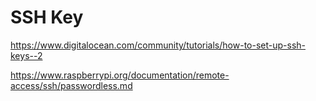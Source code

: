 # SSH Key

https://www.digitalocean.com/community/tutorials/how-to-set-up-ssh-keys--2

https://www.raspberrypi.org/documentation/remote-access/ssh/passwordless.md
